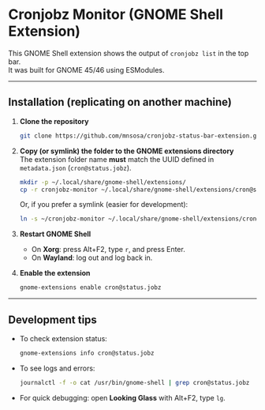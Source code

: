 # Cronjobz Monitor (GNOME Shell Extension)

This GNOME Shell extension shows the output of `cronjobz list` in the top bar.  
It was built for GNOME 45/46 using ESModules.

---

## Installation (replicating on another machine)

1. **Clone the repository**  
   ```bash
   git clone https://github.com/mnsosa/cronjobz-status-bar-extension.git
   ```

2. **Copy (or symlink) the folder to the GNOME extensions directory**  
   The extension folder name **must** match the UUID defined in `metadata.json` (`cron@status.jobz`).

   ```bash
   mkdir -p ~/.local/share/gnome-shell/extensions/
   cp -r cronjobz-monitor ~/.local/share/gnome-shell/extensions/cron@status.jobz
   ```

   Or, if you prefer a symlink (easier for development):
   ```bash
   ln -s ~/cronjobz-monitor ~/.local/share/gnome-shell/extensions/cron@status.jobz
   ```

3. **Restart GNOME Shell**  
   - On **Xorg**: press Alt+F2, type `r`, and press Enter.  
   - On **Wayland**: log out and log back in.

4. **Enable the extension**  
   ```bash
   gnome-extensions enable cron@status.jobz
   ```

---

## Development tips

- To check extension status:
  ```bash
  gnome-extensions info cron@status.jobz
  ```
- To see logs and errors:
  ```bash
  journalctl -f -o cat /usr/bin/gnome-shell | grep cron@status.jobz
  ```
- For quick debugging: open **Looking Glass** with Alt+F2, type `lg`.
